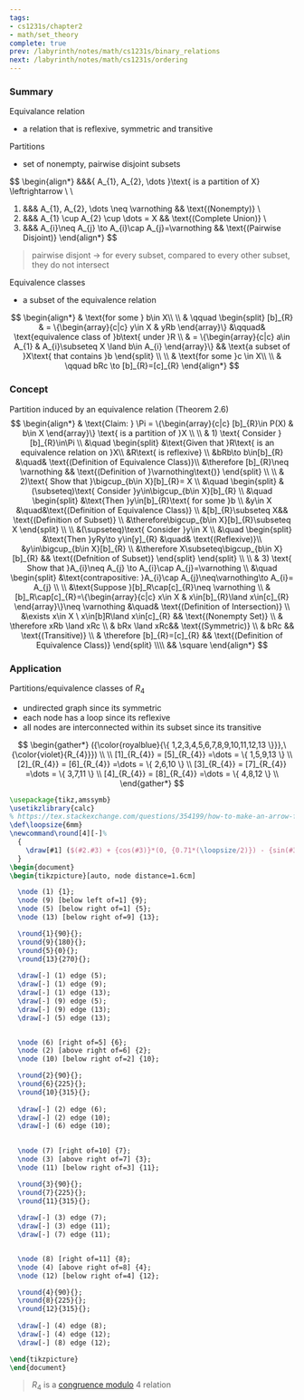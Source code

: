 ```yaml
---
tags:
- cs1231s/chapter2
- math/set_theory
complete: true
prev: /labyrinth/notes/math/cs1231s/binary_relations
next: /labyrinth/notes/math/cs1231s/ordering
---
```

   
### Summary
Equivalance relation
- a relation that is reflexive, symmetric and transitive

Partitions
- set of nonempty, pairwise disjoint subsets

$$
\begin{align*}
&&&\{ A_{1}, A_{2}, \dots \}\text{ is a partition of X} \leftrightarrow  \\
\\
1) &&& A_{1}, A_{2}, \dots \neq \varnothing && \text{(Nonempty)} \\
2) &&& A_{1} \cup A_{2} \cup \dots = X && \text{(Complete Union)} \\
3) &&& A_{i}\neq A_{j} \to A_{i}\cap A_{j}=\varnothing && \text{(Pairwise Disjoint)}
\end{align*}
$$
> pairwise disjont -> for every subset, compared to every other subset, they do not intersect

Equivalence classes
- a subset of the equivalence relation

$$
\begin{align*}
& \text{for some } b\in X\\
\\
& \qquad
\begin{split}
[b]_{R} & = \{\begin{array}{c|c} y\in X & yRb \end{array}\} &\qquad& \text{equivalence class of }b\text{ under }R \\
& = \{\begin{array}{c|c} a\in A_{1} & A_{i}\subseteq X \land b\in A_{i} \end{array}\} && \text{a subset of }X\text{ that contains }b
\end{split} \\
\\
& \text{for some }c \in X\\
\\
& \qquad bRc \to [b]_{R}=[c]_{R}
\end{align*}
$$
### Concept
Partition induced by an equivalence relation (Theorem 2.6)
$$
\begin{align*}
& \text{Claim: } \Pi = \{\begin{array}{c|c} [b]_{R}\in P(X) & b\in X \end{array}\} \text{ is a partition of }X \\
\\
& 1) \text{ Consider }[b]_{R}\in\Pi \\
&\quad \begin{split}
&\text{Given that }R\text{ is an equivalence relation on }X\\
&R\text{ is reflexive} \\
&bRb\to b\in[b]_{R} &\quad& \text{(Definition of Equivalence Class)}\\
&\therefore [b]_{R}\neq \varnothing && \text{(Definition of }\varnothing\text{)}
\end{split} \\
\\
& 2)\text{ Show that }\bigcup_{b\in X}[b]_{R}= X \\
&\quad \begin{split}
&(\subseteq)\text{ Consider }y\in\bigcup_{b\in X}[b]_{R} \\
&\quad \begin{split}
&\text{Then }y\in[b]_{R}\text{ for some }b \\
&y\in X &\quad&\text{(Definition of Equivalence Class)} \\
&[b]_{R}\subseteq X&& \text{(Definition of Subset)} \\
&\therefore\bigcup_{b\in X}[b]_{R}\subseteq X
\end{split} \\
\\
&(\supseteq)\text{ Consider }y\in X \\
&\quad \begin{split}
&\text{Then }yRy\to y\in[y]_{R} &\quad& \text{(Reflexive)}\\
&y\in\bigcup_{b\in X}[b]_{R} \\
&\therefore X\subseteq\bigcup_{b\in X}[b]_{R} && \text{(Defnition of Subset)}
\end{split}
\end{split} \\
\\
& 3) \text{ Show that }A_{i}\neq A_{j} \to A_{i}\cap A_{j}=\varnothing \\
&\quad \begin{split}
&\text{contrapositive: }A_{i}\cap A_{j}\neq\varnothing\to A_{i}= A_{j} \\
\\
&\text{Suppose }[b]_R\cap[c]_{R}\neq \varnothing \\
& [b]_R\cap[c]_{R}=\{\begin{array}{c|c} x\in X & x\in[b]_{R}\land x\in[c]_{R} \end{array}\}\neq \varnothing &\quad& \text{(Definition of Intersection)} \\
&\exists x\in X \ x\in[b]R\land x\in[c]_{R} && \text{(Nonempty Set)} \\
& \therefore xRb \land xRc \\
& bRx \land xRc&& \text{(Symmetric)} \\
& bRc && \text{(Transitive)} \\
& \therefore [b]_{R}=[c]_{R} && \text{(Definition of Equivalence Class)}
\end{split} \\\\
&& \square
\end{align*}
$$
### Application
Partitions/equivalence classes of $R_{4}$
- undirected graph since its symmetric
- each node has a loop since its reflexive
- all nodes are interconnected within its subset since its transitive

$$
\begin{gather*}
({\color{royalblue}{\{ 1,2,3,4,5,6,7,8,9,10,11,12,13 \}}},\ {\color{violet}{R_{4}}}) \\
\\
[1]_{R_{4}} = [5]_{R_{4}} =\dots = \{ 1,5,9,13 \} \\
[2]_{R_{4}} = [6]_{R_{4}} =\dots = \{ 2,6,10 \} \\
[3]_{R_{4}} = [7]_{R_{4}} =\dots = \{ 3,7,11 \} \\
[4]_{R_{4}} = [8]_{R_{4}} =\dots = \{ 4,8,12 \} \\
\end{gather*}
$$
```tikz
\usepackage{tikz,amssymb}
\usetikzlibrary{calc}
% https://tex.stackexchange.com/questions/354199/how-to-make-an-arrow-from-a-node-to-itself-have-a-nice-arc
\def\loopsize{6mm}
\newcommand\round[4][-]%
  {
	\draw[#1] ($(#2.#3) + {cos(#3)}*(0, {0.71*(\loopsize/2)}) - {sin(#3)}*({0.71*(\loopsize/2)}, 0)$) arc (180+#3-45:180+#3-45-270:\loopsize/2) #4;
  }
\begin{document}
\begin{tikzpicture}[auto, node distance=1.6cm]

  \node (1) {1};
  \node (9) [below left of=1] {9};
  \node (5) [below right of=1] {5};
  \node (13) [below right of=9] {13};

  \round{1}{90}{};
  \round{9}{180}{};
  \round{5}{0}{};
  \round{13}{270}{};
  
  \draw[-] (1) edge (5);
  \draw[-] (1) edge (9);
  \draw[-] (1) edge (13);
  \draw[-] (9) edge (5);
  \draw[-] (9) edge (13);
  \draw[-] (5) edge (13);


  \node (6) [right of=5] {6};
  \node (2) [above right of=6] {2};
  \node (10) [below right of=2] {10};

  \round{2}{90}{};
  \round{6}{225}{};
  \round{10}{315}{};
  
  \draw[-] (2) edge (6);
  \draw[-] (2) edge (10);
  \draw[-] (6) edge (10);
  

  \node (7) [right of=10] {7};
  \node (3) [above right of=7] {3};
  \node (11) [below right of=3] {11};

  \round{3}{90}{};
  \round{7}{225}{};
  \round{11}{315}{};
  
  \draw[-] (3) edge (7);
  \draw[-] (3) edge (11);
  \draw[-] (7) edge (11);


  \node (8) [right of=11] {8};
  \node (4) [above right of=8] {4};
  \node (12) [below right of=4] {12};

  \round{4}{90}{};
  \round{8}{225}{};
  \round{12}{315}{};
  
  \draw[-] (4) edge (8);
  \draw[-] (4) edge (12);
  \draw[-] (8) edge (12);

\end{tikzpicture}
\end{document}
```
> $R_{4}$ is a [congruence modulo](/labyrinth/notes/math/others/modulo#^3013a5) 4 relation